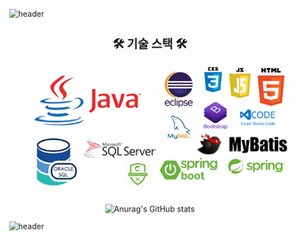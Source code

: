 ![header](https://capsule-render.vercel.app/api?type=waving&height=200&text='ᗜ'&fontColor=CCE5FF&fontAlign=50&fontAlignY=50&color=0:CCFFCC,100:0080ff)

<div align="center">
	<h2 align=“center”>🛠 기술 스택 🛠</h2>
	<img src="https://github.com/dipporee/dipporee/blob/main/%EB%A6%AC%EB%93%9C%EB%AF%B8.png?raw=true"/>
</div>

<div align="center">	
	
![Anurag's GitHub stats](https://github-readme-stats.vercel.app/api?username=dipporee&show_icons=true&theme=merko)
	
</div>

![header](https://capsule-render.vercel.app/api?section=footer&type=waving&height=100&text=&fontColor=CCE5FF&fontAlign=80&fontAlignY=40&color=0:00FA9A,100:9400D3)
